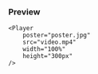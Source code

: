 ### Preview

    <Player
        poster="poster.jpg"
        src="video.mp4"
        width="100%"
        height="300px"
    />

